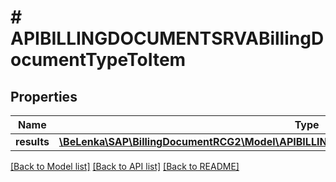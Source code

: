 # # APIBILLINGDOCUMENTSRVABillingDocumentTypeToItem

## Properties

Name | Type | Description | Notes
------------ | ------------- | ------------- | -------------
**results** | [**\BeLenka\SAP\BillingDocumentRCG2\Model\APIBILLINGDOCUMENTSRVABillingDocumentItemType[]**](APIBILLINGDOCUMENTSRVABillingDocumentItemType.md) |  | [optional]

[[Back to Model list]](../../README.md#models) [[Back to API list]](../../README.md#endpoints) [[Back to README]](../../README.md)
